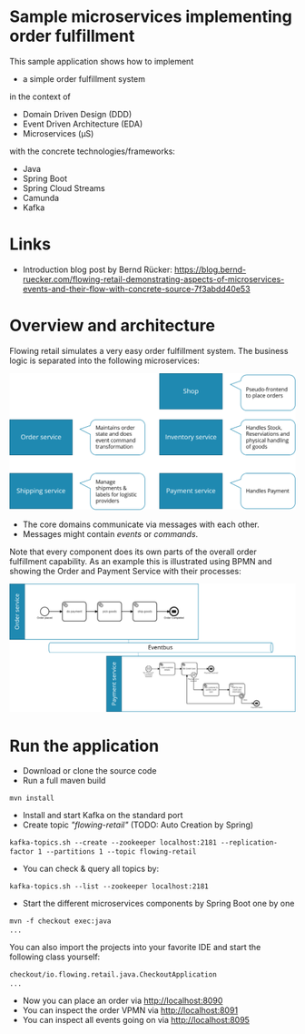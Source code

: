 # Sample microservices implementing order fulfillment

This sample application shows how to implement

* a simple order fulfillment system

in the context of

* Domain Driven Design (DDD)
* Event Driven Architecture (EDA)
* Microservices (µS)

with the concrete technologies/frameworks:

* Java
* Spring Boot
* Spring Cloud Streams
* Camunda
* Kafka

# Links

* Introduction blog post by Bernd Rücker: https://blog.bernd-ruecker.com/flowing-retail-demonstrating-aspects-of-microservices-events-and-their-flow-with-concrete-source-7f3abdd40e53

# Overview and architecture

Flowing retail simulates a very easy order fulfillment system. The business logic is separated into the following microservices:

![Microservices](docs/services.png)

* The core domains communicate via messages with each other.
* Messages might contain *events* or *commands*.

Note that every component does its own parts of the overall order fulfillment capability. As an example this is illustrated using BPMN and showing the Order and Payment Service with their processes:

![Events and Commands](docs/bpmn.png)


# Run the application

* Download or clone the source code
* Run a full maven build

```
mvn install
```

* Install and start Kafka on the standard port
* Create topic *"flowing-retail"* (TODO: Auto Creation by Spring)

```
kafka-topics.sh --create --zookeeper localhost:2181 --replication-factor 1 --partitions 1 --topic flowing-retail
```

* You can check & query all topics by: 

```
kafka-topics.sh --list --zookeeper localhost:2181
```

* Start the different microservices components by Spring Boot one by one
    
```
mvn -f checkout exec:java
...
```

You can also import the projects into your favorite IDE and start the following class yourself:

```
checkout/io.flowing.retail.java.CheckoutApplication
...
```

* Now you can place an order via [http://localhost:8090](http://localhost:8090)
* You can inspect the order VPMN via [http://localhost:8091](http://localhost:8091)
* You can inspect all events going on via [http://localhost:8095](http://localhost:8095)

